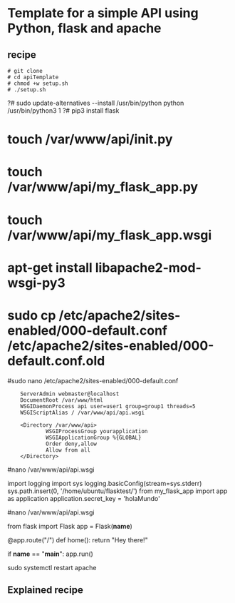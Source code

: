 # Template for a simple API using Python, flask and apache

## recipe

```
# git clone 
# cd apiTemplate
# chmod +w setup.sh 
# ./setup.sh
```

?# sudo update-alternatives --install /usr/bin/python python /usr/bin/python3 1
?# pip3 install flask
# touch /var/www/api/__init__.py
# touch /var/www/api/my_flask_app.py
# touch /var/www/api/my_flask_app.wsgi
# apt-get install libapache2-mod-wsgi-py3
 
# sudo cp /etc/apache2/sites-enabled/000-default.conf /etc/apache2/sites-enabled/000-default.conf.old
 
#sudo nano /etc/apache2/sites-enabled/000-default.conf
 
 
        ServerAdmin webmaster@localhost
        DocumentRoot /var/www/html
        WSGIDaemonProcess api user=user1 group=group1 threads=5
        WSGIScriptAlias / /var/www/api/api.wsgi

        <Directory /var/www/api>
                WSGIProcessGroup yourapplication
                WSGIApplicationGroup %{GLOBAL}
                Order deny,allow
                Allow from all
        </Directory>
		
		
#nano  /var/www/api/api.wsgi

import logging
import sys
logging.basicConfig(stream=sys.stderr)
sys.path.insert(0, '/home/ubuntu/flasktest/')
from my_flask_app import app as application
application.secret_key = 'holaMundo'


#nano /var/www/api/api.wsgi

from flask import Flask
app = Flask(__name__)

@app.route("/")
def home():
    return "Hey there!"

if __name__ == "__main__":
    app.run()


sudo systemctl restart apache


## Explained recipe 


